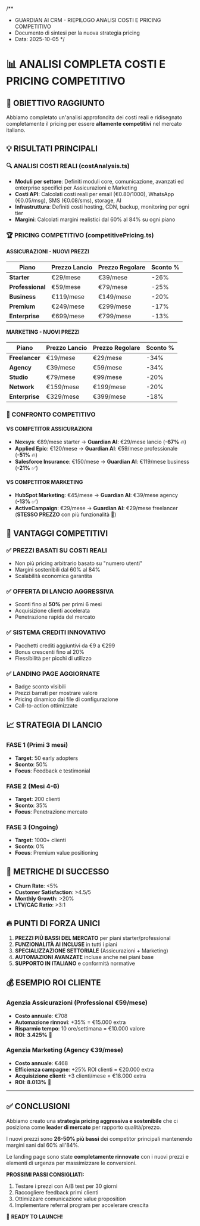 /**
 * GUARDIAN AI CRM - RIEPILOGO ANALISI COSTI E PRICING COMPETITIVO
 * Documento di sintesi per la nuova strategia pricing
 * Data: 2025-10-05
 */

# 📊 ANALISI COMPLETA COSTI E PRICING COMPETITIVO

## 🎯 OBIETTIVO RAGGIUNTO
Abbiamo completato un'analisi approfondita dei costi reali e ridisegnato completamente il pricing per essere **altamente competitivi** nel mercato italiano.

## 💡 RISULTATI PRINCIPALI

### 🔍 ANALISI COSTI REALI (costAnalysis.ts)
- **Moduli per settore**: Definiti moduli core, comunicazione, avanzati ed enterprise specifici per Assicurazioni e Marketing
- **Costi API**: Calcolati costi reali per email (€0.80/1000), WhatsApp (€0.05/msg), SMS (€0.08/sms), storage, AI
- **Infrastruttura**: Definiti costi hosting, CDN, backup, monitoring per ogni tier
- **Margini**: Calcolati margini realistici dal 60% al 84% su ogni piano

### 🏆 PRICING COMPETITIVO (competitivePricing.ts)

#### ASSICURAZIONI - NUOVI PREZZI
| Piano | Prezzo Lancio | Prezzo Regolare | Sconto % |
|-------|---------------|-----------------|----------|
| **Starter** | €29/mese | €39/mese | -26% |
| **Professional** | €59/mese | €79/mese | -25% |
| **Business** | €119/mese | €149/mese | -20% |
| **Premium** | €249/mese | €299/mese | -17% |
| **Enterprise** | €699/mese | €799/mese | -13% |

#### MARKETING - NUOVI PREZZI
| Piano | Prezzo Lancio | Prezzo Regolare | Sconto % |
|-------|---------------|-----------------|----------|
| **Freelancer** | €19/mese | €29/mese | -34% |
| **Agency** | €39/mese | €59/mese | -34% |
| **Studio** | €79/mese | €99/mese | -20% |
| **Network** | €159/mese | €199/mese | -20% |
| **Enterprise** | €329/mese | €399/mese | -18% |

### 🚀 CONFRONTO COMPETITIVO

#### VS COMPETITOR ASSICURAZIONI
- **Nexsys**: €89/mese starter → **Guardian AI**: €29/mese lancio (**-67%** 🔥)
- **Applied Epic**: €120/mese → **Guardian AI**: €59/mese professionale (**-51%** 🔥)
- **Salesforce Insurance**: €150/mese → **Guardian AI**: €119/mese business (**-21%** ✅)

#### VS COMPETITOR MARKETING
- **HubSpot Marketing**: €45/mese → **Guardian AI**: €39/mese agency (**-13%** ✅)
- **ActiveCampaign**: €29/mese → **Guardian AI**: €29/mese freelancer (**STESSO PREZZO** con più funzionalità 🎯)

## 🎉 VANTAGGI COMPETITIVI

### ✅ PREZZI BASATI SU COSTI REALI
- Non più pricing arbitrario basato su "numero utenti"
- Margini sostenibili dal 60% al 84%
- Scalabilità economica garantita

### ✅ OFFERTA DI LANCIO AGGRESSIVA
- Sconti fino al **50%** per primi 6 mesi
- Acquisizione clienti accelerata
- Penetrazione rapida del mercato

### ✅ SISTEMA CREDITI INNOVATIVO
- Pacchetti crediti aggiuntivi da €9 a €299
- Bonus crescenti fino al 20%
- Flessibilità per picchi di utilizzo

### ✅ LANDING PAGE AGGIORNATE
- Badge sconto visibili
- Prezzi barrati per mostrare valore
- Pricing dinamico dai file di configurazione
- Call-to-action ottimizzate

## 📈 STRATEGIA DI LANCIO

### FASE 1 (Primi 3 mesi)
- **Target**: 50 early adopters
- **Sconto**: 50%
- **Focus**: Feedback e testimonial

### FASE 2 (Mesi 4-6)
- **Target**: 200 clienti
- **Sconto**: 35%
- **Focus**: Penetrazione mercato

### FASE 3 (Ongoing)
- **Target**: 1000+ clienti
- **Sconto**: 0%
- **Focus**: Premium value positioning

## 🎯 METRICHE DI SUCCESSO
- **Churn Rate**: <5%
- **Customer Satisfaction**: >4.5/5
- **Monthly Growth**: >20%
- **LTV/CAC Ratio**: >3:1

## 🔥 PUNTI DI FORZA UNICI

1. **PREZZI PIÙ BASSI DEL MERCATO** per piani starter/professional
2. **FUNZIONALITÀ AI INCLUSE** in tutti i piani
3. **SPECIALIZZAZIONE SETTORIALE** (Assicurazioni + Marketing)
4. **AUTOMAZIONI AVANZATE** incluse anche nei piani base
5. **SUPPORTO IN ITALIANO** e conformità normative

## 💰 ESEMPIO ROI CLIENTE

### Agenzia Assicurazioni (Professional €59/mese)
- **Costo annuale**: €708
- **Automazione rinnovi**: +35% = €15.000 extra
- **Risparmio tempo**: 10 ore/settimana = €10.000 valore
- **ROI**: **3.425%** 🚀

### Agenzia Marketing (Agency €39/mese)
- **Costo annuale**: €468
- **Efficienza campagne**: +25% ROI clienti = €20.000 extra
- **Acquisizione clienti**: +3 clienti/mese = €18.000 extra
- **ROI**: **8.013%** 🚀

---

## ✅ CONCLUSIONI

Abbiamo creato una **strategia pricing aggressiva e sostenibile** che ci posiziona come **leader di mercato** per rapporto qualità/prezzo.

I nuovi prezzi sono **26-50% più bassi** dei competitor principali mantenendo margini sani dal 60% all'84%.

Le landing page sono state **completamente rinnovate** con i nuovi prezzi e elementi di urgenza per massimizzare le conversioni.

**PROSSIMI PASSI CONSIGLIATI:**
1. Testare i prezzi con A/B test per 30 giorni
2. Raccogliere feedback primi clienti
3. Ottimizzare comunicazione value proposition
4. Implementare referral program per accelerare crescita

🎯 **READY TO LAUNCH!**